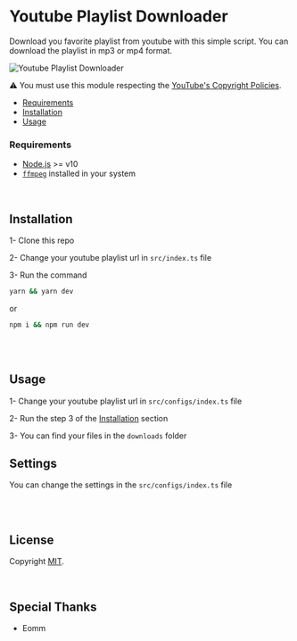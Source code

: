 # Youtube Playlist Downloader

Download you favorite playlist from youtube with this simple script. You can download the playlist in mp3 or mp4 format.

![Youtube Playlist Downloader](https://imgur.com/b3oN8xh.gif)

⚠ You must use this module respecting the [YouTube's Copyright Policies](https://www.youtube.com/intl/en/about/copyright/#support-and-troubleshooting).

- [Requirements](#Requirements)
- [Installation](#installation)
- [Usage](#usage)

### Requirements

- [Node.js](https://nodejs.org/it/download/) >= v10
- [`ffmpeg`](https://www.ffmpeg.org/download.html) installed in your system

<br/>

## Installation

1- Clone this repo

2- Change your youtube playlist url in `src/index.ts` file

3- Run the command

```bash
yarn && yarn dev
```

or

```bash
npm i && npm run dev
```

<br/>

<br/>

## Usage

1- Change your youtube playlist url in `src/configs/index.ts` file

2- Run the step 3 of the [Installation](#installation) section

3- You can find your files in the `downloads` folder

## Settings

You can change the settings in the `src/configs/index.ts` file

<br/>
<br/>

## License

Copyright [MIT](./LICENSE).

<br/>

## Special Thanks

- Eomm

